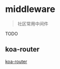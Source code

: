 # middleware

> 社区常用中间件

TODO

## koa-router

[koa-router](https://chenshenhai.github.io/koa2-note/note/route/koa-router.html)
